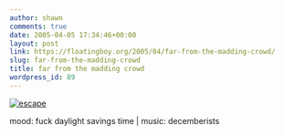 ```yaml
---
author: shawn
comments: true
date: 2005-04-05 17:34:46+00:00
layout: post
link: https://floatingboy.org/2005/04/far-from-the-madding-crowd/
slug: far-from-the-madding-crowd
title: far from the madding crowd
wordpress_id: 89
---
```


[![escape](http://www.escapeartist.com/efam/68/Europe_1940.jpg)](http://www.escapeartist.com/efan/efan1.htm)

mood: fuck daylight savings time | music: decemberists
